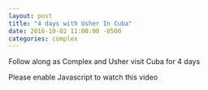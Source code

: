 ```yaml
---
layout: post
title: "4 days with Usher In Cuba"
date: 2016-10-02 11:00:00 -0500
categories: complex
---
```


Follow along as Complex and Usher visit Cuba for 4 days

<script class="cmplx-embed" src="//player.complex.com/tv/js/embed.js?cId=V0ZW54NTE6cmo0uBQql6rVr1kcAWBS2H&pId=556f8260656c47a4ab49bf6f2dde85f3&adSetCode=3f3b9e47c2954e21bdfb5618c47a61ea&site=complex&kw="></script><noscript><div>Please enable Javascript to watch this video</div></noscript>
